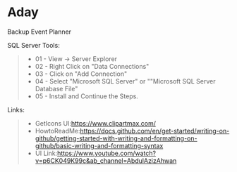 # Aday
 Backup Event Planner

SQL Server Tools:
> + 01 - View -> Server Explorer
> + 02 - Right Click on "Data Connections" 
> + 03 - Click on "Add Connection"
> + 04 - Select "Microsoft SQL Server" or ""Microsoft SQL Server Database File"
> + 05 - Install and Continue the Steps.

Links:
> + GetIcons UI:https://www.clipartmax.com/
> + HowtoReadMe:https://docs.github.com/en/get-started/writing-on-github/getting-started-with-writing-and-formatting-on-github/basic-writing-and-formatting-syntax
> + UI Link:https://www.youtube.com/watch?v=p6CK049K99c&ab_channel=AbdulAzizAhwan


